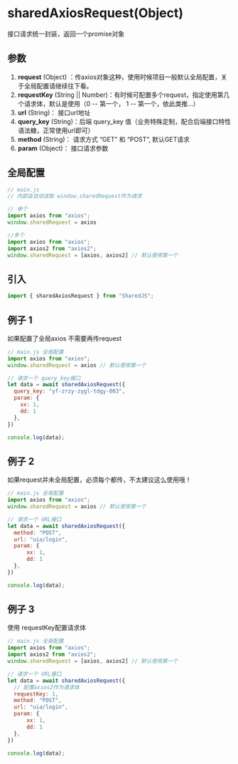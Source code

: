 # sharedAxiosRequest(Object)
接口请求统一封装，返回一个promise对象

## 参数
1. **request** (Object) ：传axios对象这种，使用时候项目一般默认全局配置，关于全局配置请继续往下看。
2. **requestKey** (String || Number)：有时候可配置多个request，指定使用第几个请求体，默认是使用（0 -- 第一个， 1 -- 第一个，依此类推...）
3. **url** (String)： 接口url地址
4. **query_key** (String)：后端 query_key 值（业务特殊定制，配合后端接口特性语法糖，正常使用url即可）
5. **method** (String)： 请求方式 “GET” 和 “POST”, 默认GET请求
6. **param** (Object)： 接口请求参数

## 全局配置

```javascript
// main.js  
// 内部会自动读取 window.sharedRequest作为请求

// 单个
import axios from "axios";
window.sharedRequest = axios

//多个 
import axios from "axios";
import axios2 from "axios2";
window.sharedRequest = [axios, axios2] // 默认使用第一个
```

## 引入
```javascript
import { sharedAxiosRequest } from "SharedJS";
```

## 例子 1
如果配置了全局axios 不需要再传request
```javascript
// main.js 全局配置
import axios from "axios";
window.sharedRequest = axios // 默认使用第一个

// 请求一个 query_key接口
let data = await sharedAxiosRequest({
  query_key: "yf-zrzy-zygl-tdgy-003",
  param: {
    xx: 1,
    dd: 1
  },
})

console.log(data);
```

## 例子 2
如果request并未全局配置，必须每个都传，不太建议这么使用哦！
```javascript
// main.js 全局配置
import axios from "axios";
window.sharedRequest = axios // 默认使用第一个

// 请求一个 URL接口
let data = await sharedAxiosRequest({
  method: "POST",
  url: "uia/login",
  param: {
      xx: 1,
      dd: 1
  },
})

console.log(data);
```

## 例子 3
使用 requestKey配置请求体
```javascript
// main.js 全局配置
import axios from "axios";
import axios2 from "axios2";
window.sharedRequest = [axios, axios2] // 默认使用第一个

// 请求一个 URL接口
let data = await sharedAxiosRequest({
  // 配置axios2作为请求体 
  requestKey: 1,
  method: "POST",
  url: "uia/login",
  param: {
      xx: 1,
      dd: 1
  },
})

console.log(data);
```

